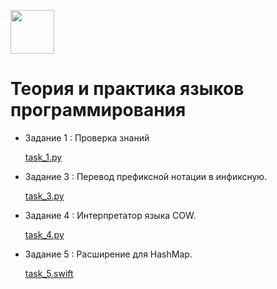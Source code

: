 <p align="left"><img src="https://isu.ru/system/modules/ru.isu.siteabsorption/resources/img/svg/ny_logo.svg" width="70"></p>

# Теория и практика языков программирования 

- Задание 1 : Проверка знаний

  <a href="https://github.com/DaniilZverev/langProg/blob/master/task_1.py" targer="_blank">task_1.py</a>

- Задание 3 : Перевод префиксной нотации в инфиксную.

  <a href="https://github.com/DaniilZverev/langProg/blob/master/task_3.py" targer="_blank">task_3.py</a>

- Задание 4 : Интерпретатор языка COW.

  <a href="https://github.com/DaniilZverev/langProg/blob/master/task_4.py" targer="_blank">task_4.py</a>

- Задание 5 : Расширение для HashMap.

  <a href="https://github.com/DaniilZverev/langProg/blob/master/task_5.swift" targer="_blank">task_5.swift</a>